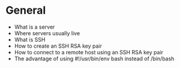 <h1>General</h1>
<ul>
<li>What is a server</li>
<li>Where servers usually live </li>
<li>What is SSH</li>
<li>How to create an SSH RSA key pair</li>
<li>How to connect to a remote host using an SSH RSA key pair</li>
<li>The advantage of using #!/usr/bin/env bash instead of /bin/bash
</li>
</ul>
